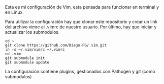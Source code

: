 Esta es mi configuración de Vim, esta pensada para funcionar en terminal y en
Linux.

Para  utilizar la configuración hay que clonar este repositorio y crear un link
del archivo vimrc al .vimrc de nuestro usuario. Por último, hay que iniciar y
actualizar los submodulos.

```Shell
cd ~
git clone https://github.com/Diego-PG/.vim.git
ln -s ~/.vim/vimrc ~/.vimrc
cd .vim
git submodule init
git submodule update
```

La configuración contiene plugins, gestionados con Pathogen y git (como
submodulos)
